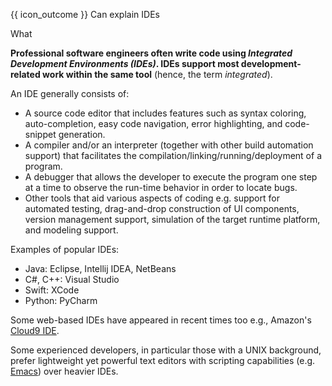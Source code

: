 <span id="prereqs"></span>

<span id="outcomes">{{ icon_outcome }} Can explain IDEs</span>

<span id="title">What</span>

<div id="body">

**Professional software engineers often write code using _Integrated Development Environments (IDEs)_. IDEs support most development-related work within the same tool** (hence, the term _integrated_).

An IDE generally consists of:

* A source code editor that includes features such as syntax coloring, auto-completion, easy code navigation, error highlighting, and code-snippet generation.
* A compiler and/or an interpreter (together with other build automation support) that facilitates the compilation/linking/running/deployment of a program.
* A debugger that allows the developer to execute the program one step at a time to observe the run-time behavior in order to locate bugs.
* Other tools that aid various aspects of coding e.g. support for automated testing, drag-and-drop construction of UI components, version management support, simulation of the target runtime platform, and modeling support.

Examples of popular IDEs:
* Java: Eclipse, Intellij IDEA, NetBeans
* C#, C++: Visual Studio
* Swift: XCode
* Python: PyCharm

Some web-based IDEs have appeared in recent times too e.g., Amazon's [Cloud9 IDE](https://aws.amazon.com/cloud9/).

Some experienced developers, in particular those with a UNIX background, prefer lightweight yet powerful text editors with scripting capabilities (e.g. [Emacs](http://www.gnu.org/software/emacs/)) over heavier IDEs.

</div>

<div id="extras">
<include src="exercisesPanel.md" boilerplate/>
</div>
